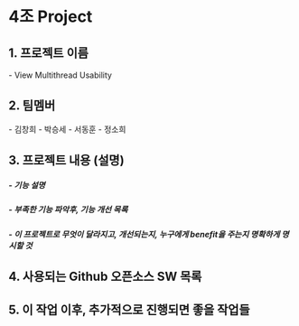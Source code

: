 # 4조 Project
<H2>1. 프로젝트 이름</H2>
- View Multithread Usability

<H2>2. 팀멤버</H2>
- 김창희
- 박승세
- 서동훈
- 정소희

<H2>3. 프로젝트 내용 (설명)</H2>

<H5>- 기능 설명</H5>
<H5>- 부족한 기능 파악후, 기능 개선 목록</H5>
<H5>- 이 프로젝트로 무엇이 달라지고, 개선되는지, 누구에게 benefit을 주는지 명확하게 명시할 것</H5>

<H2>4. 사용되는 Github 오픈소스 SW 목록</H2>

<H2>5. 이 작업 이후, 추가적으로 진행되면 좋을 작업들</H2>